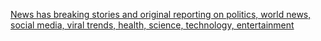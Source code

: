 [News has breaking stories and original reporting on politics, world news, social media, viral trends, health, science, technology, entertainment](https://git.io "News has breaking stories and original reporting on politics, world news, social media, viral trends, health, science, technology, entertainment")
